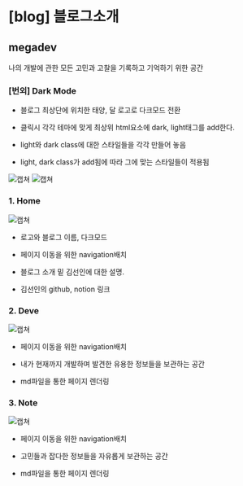 # [blog] 블로그소개

## megadev

나의 개발에 관한 모든 고민과 고찰을 기록하고 기억하기 위한 공간

### [번외] Dark Mode

- 블로그 최상단에 위치한 태양, 달 로고로 다크모드 전환

- 클릭시 각각 테마에 맞게 최상위 html요소에 dark, light태그를 add한다.

- light와 dark class에 대한 스타일들을 각각 만들어 놓음

- light, dark class가 add됨에 따라 그에 맞는 스타일들이 적용됨

![캡쳐](/img/readme/블로그_메인페이지.png)
![캡쳐](/img/readme/블로그_메인페이지_dark.png)

### 1. Home

![캡쳐](/img/readme/블로그_메인페이지.png)

- 로고와 블로그 이름, 다크모드

- 페이지 이동을 위한 navigation배치

- 블로그 소개 밑 김선인에 대한 설명.

- 김선인의 github, notion 링크

### 2. Deve

![캡쳐](/img/readme/블로그_개발페이지.png)

- 페이지 이동을 위한 navigation배치

- 내가 현재까지 개발하며 발견한 유용한 정보들을 보관하는 공간

- md파일을 통한 페이지 렌더링

### 3. Note

![캡쳐](/img/readme/블로그_노트페이지.png)

- 페이지 이동을 위한 navigation배치

- 고민들과 잡다한 정보들을 자유롭게 보관하는 공간

- md파일을 통한 페이지 렌더링
